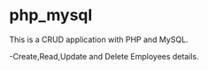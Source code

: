 # php_mysql

This is a CRUD application with PHP and MySQL.

-Create,Read,Update and Delete Employees details.







